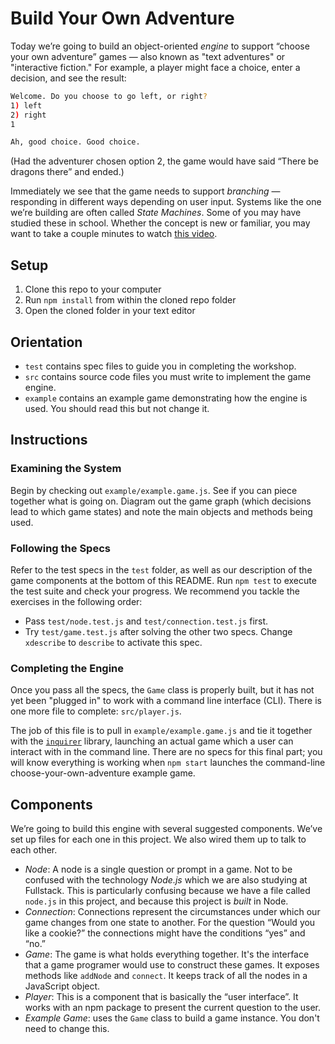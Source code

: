# Build Your Own Adventure

Today we’re going to build an object-oriented *engine* to support “choose your own adventure” games — also known as "text adventures" or "interactive fiction." For example, a player might face a choice, enter a decision, and see the result:

```sh
Welcome. Do you choose to go left, or right?
1) left
2) right
1

Ah, good choice. Good choice.
```

(Had the adventurer chosen option 2, the game would have said “There be dragons there” and ended.)

Immediately we see that the game needs to support *branching* — responding in different ways depending on user input. Systems like the one we’re building are often called *State Machines*. Some of you may have studied these in school. Whether the concept is new or familiar, you may want to take a couple minutes to watch [this video](https://www.youtube.com/watch?v=-Yicg2TTMPs).

## Setup

1. Clone this repo to your computer
1. Run `npm install` from within the cloned repo folder
1. Open the cloned folder in your text editor

## Orientation

* `test` contains spec files to guide you in completing the workshop.
* `src` contains source code files you must write to implement the game engine.
* `example` contains an example game demonstrating how the engine is used. You should read this but not change it.

## Instructions

### Examining the System

Begin by checking out `example/example.game.js`. See if you can piece together what is going on. Diagram out the game graph (which decisions lead to which game states) and note the main objects and methods being used.

### Following the Specs

Refer to the test specs in the `test` folder, as well as our description of the game components at the bottom of this README. Run `npm test` to execute the test suite and check your progress. We recommend you tackle the exercises in the following order:

* Pass `test/node.test.js` and `test/connection.test.js` first.
* Try `test/game.test.js` after solving the other two specs. Change `xdescribe` to `describe` to activate this spec.

### Completing the Engine

Once you pass all the specs, the `Game` class is properly built, but it has not yet been "plugged in" to work with a command line interface (CLI). There is one more file to complete: `src/player.js`.

The job of this file is to pull in `example/example.game.js` and tie it together with the [`inquirer`](https://github.com/sboudrias/Inquirer.js) library, launching an actual game which a user can interact with in the command line. There are no specs for this final part; you will know everything is working when `npm start` launches the command-line choose-your-own-adventure example game.

## Components

We’re going to build this engine with several suggested components. We’ve set up files for each one in this project. We also wired them up to talk to each other.

- *Node*: A node is a single question or prompt in a game. Not to be confused with the technology _Node.js_ which we are also studying at Fullstack. This is particularly confusing because we have a file called `node.js` in this project, and because this project is _built_ in Node.
- *Connection*: Connections represent the circumstances under which our game changes from one state to another. For the question “Would you like a cookie?” the connections might have the conditions “yes” and “no.”
- *Game*: The game is what holds everything together. It's the interface that a game programer would use to construct these games. It exposes methods like `addNode` and `connect`. It keeps track of all the nodes in a JavaScript object.
- *Player*: This is a component that is basically the “user interface”. It works with an npm package to present the current question to the user.
- *Example Game*: uses the `Game` class to build a game instance. You don't need to change this.
